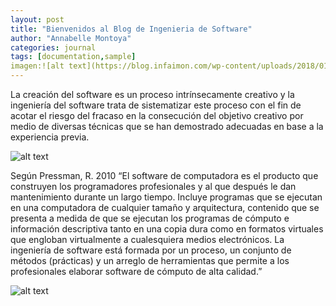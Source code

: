 ```yaml
---
layout: post
title: "Bienvenidos al Blog de Ingenieria de Software"
author: "Annabelle Montoya"
categories: journal
tags: [documentation,sample]
imagen:![alt text](https://blog.infaimon.com/wp-content/uploads/2018/01/iStock-843016322.jpg)
---
```


La creación del software es un proceso intrínsecamente creativo y la ingeniería del software trata de sistematizar este proceso con el fin de acotar el riesgo del fracaso en la consecución del objetivo creativo por medio de diversas técnicas que se han demostrado adecuadas en base a la experiencia previa.
                       
  ![alt text](https://ingsotfwarekarlacevallos.files.wordpress.com/2015/04/3.png)

Según Pressman, R. 2010 “El software de computadora es el producto que construyen los programadores profesionales y al que después le dan mantenimiento durante un largo tiempo. Incluye programas que se ejecutan en una computadora de cualquier tamaño y arquitectura, contenido que se presenta a medida de que se ejecutan los programas de cómputo e información descriptiva tanto en una copia dura como en formatos virtuales que engloban virtualmente a cualesquiera medios electrónicos. La ingeniería de software está formada por un proceso, un conjunto de métodos (prácticas) y un arreglo de herramientas que permite a los profesionales elaborar software de cómputo de alta calidad.”

![alt text](https://ingsotfwarekarlacevallos.files.wordpress.com/2015/04/2.png?w=646&h=441)




